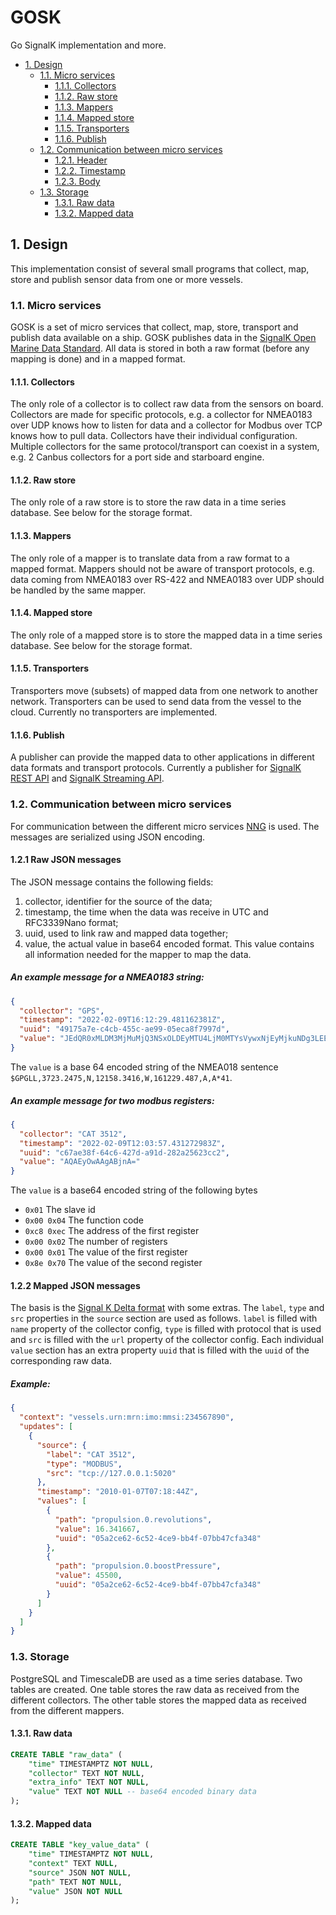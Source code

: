 # GOSK <!-- omit in toc -->

Go SignalK implementation and more.

- [1. Design](#1-design)
  - [1.1. Micro services](#11-micro-services)
    - [1.1.1. Collectors](#111-collectors)
    - [1.1.2. Raw store](#112-raw-store)
    - [1.1.3. Mappers](#113-mappers)
    - [1.1.4. Mapped store](#114-mapped-store)
    - [1.1.5. Transporters](#115-transporters)
    - [1.1.6. Publish](#116-publish)
  - [1.2. Communication between micro services](#12-communication-between-micro-services)
    - [1.2.1. Header](#121-header)
    - [1.2.2. Timestamp](#122-timestamp)
    - [1.2.3. Body](#123-body)
  - [1.3. Storage](#13-storage)
    - [1.3.1. Raw data](#131-raw-data)
    - [1.3.2. Mapped data](#132-mapped-data)

## 1. Design

This implementation consist of several small programs that collect, map, store and publish sensor data from one or more vessels.

### 1.1. Micro services

GOSK is a set of micro services that collect, map, store, transport and publish data available on a ship. GOSK publishes data in the [SignalK Open Marine Data Standard](https://signalk.org/). All data is stored in both a raw format (before any mapping is done) and in a mapped format.

#### 1.1.1. Collectors

The only role of a collector is to collect raw data from the sensors on board. Collectors are made for specific protocols, e.g. a collector for NMEA0183 over UDP knows how to listen for data and a collector for Modbus over TCP knows how to pull data. Collectors have their individual configuration. Multiple collectors for the same protocol/transport can coexist in a system, e.g. 2 Canbus collectors for a port side and starboard engine.

#### 1.1.2. Raw store

The only role of a raw store is to store the raw data in a time series database. See below for the storage format.

#### 1.1.3. Mappers

The only role of a mapper is to translate data from a raw format to a mapped format. Mappers should not be aware of transport protocols, e.g. data coming from NMEA0183 over RS-422 and NMEA0183 over UDP should be handled by the same mapper.

#### 1.1.4. Mapped store

The only role of a mapped store is to store the mapped data in a time series database. See below for the storage format.

#### 1.1.5. Transporters

Transporters move (subsets) of mapped data from one network to another network. Transporters can be used to send data from the vessel to the cloud. Currently no transporters are implemented.

#### 1.1.6. Publish

A publisher can provide the mapped data to other applications in different data formats and transport protocols. Currently a publisher for [SignalK REST API](https://signalk.org/specification/1.4.0/doc/rest_api.html) and [SignalK Streaming API](https://signalk.org/specification/1.4.0/doc/streaming_api.html).

### 1.2. Communication between micro services

For communication between the different micro services [NNG](https://nng.nanomsg.org/) is used. The messages are serialized using JSON encoding.

#### 1.2.1 Raw JSON messages

The JSON message contains the following fields:

1. collector, identifier for the source of the data;
1. timestamp, the time when the data was receive in UTC and RFC3339Nano format;
1. uuid, used to link raw and mapped data together;
1. value, the actual value in base64 encoded format. This value contains all information needed for the mapper to map the data.

##### An example message for a NMEA0183 string:

```json
{
  "collector": "GPS",
  "timestamp": "2022-02-09T16:12:29.481162381Z",
  "uuid": "49175a7e-c4cb-455c-ae99-05eca8f7997d",
  "value": "JEdQR0xMLDM3MjMuMjQ3NSxOLDEyMTU4LjM0MTYsVywxNjEyMjkuNDg3LEEsQSo0MQ=="
}
```

The `value` is a base 64 encoded string of the NMEA018 sentence `$GPGLL,3723.2475,N,12158.3416,W,161229.487,A,A*41`.

##### An example message for two modbus registers:

```json
{
  "collector": "CAT 3512",
  "timestamp": "2022-02-09T12:03:57.431272983Z",
  "uuid": "c67ae38f-64c6-427d-a91d-282a25623cc2",
  "value": "AQAEyOwAAgABjnA="
}
```

The `value` is a base64 encoded string of the following bytes

- `0x01` The slave id
- `0x00 0x04` The function code
- `0xc8 0xec` The address of the first register
- `0x00 0x02` The number of registers
- `0x00 0x01` The value of the first register
- `0x8e 0x70` The value of the second register

#### 1.2.2 Mapped JSON messages

The basis is the [Signal K Delta format](https://signalk.org/specification/1.5.0/doc/data_model.html#delta-format) with some extras. The `label`, `type` and `src` properties in the `source` section are used as follows. `label` is filled with `name` property of the collector config, `type` is filled with protocol that is used and `src` is filled with the `url` property of the collector config. Each individual `value` section has an extra property `uuid` that is filled with the `uuid` of the corresponding raw data.

##### Example:

```json
{
  "context": "vessels.urn:mrn:imo:mmsi:234567890",
  "updates": [
    {
      "source": {
        "label": "CAT 3512",
        "type": "MODBUS",
        "src": "tcp://127.0.0.1:5020"
      },
      "timestamp": "2010-01-07T07:18:44Z",
      "values": [
        {
          "path": "propulsion.0.revolutions",
          "value": 16.341667,
          "uuid": "05a2ce62-6c52-4ce9-bb4f-07bb47cfa348"
        },
        {
          "path": "propulsion.0.boostPressure",
          "value": 45500,
          "uuid": "05a2ce62-6c52-4ce9-bb4f-07bb47cfa348"
        }
      ]
    }
  ]
}
```

### 1.3. Storage

PostgreSQL and TimescaleDB are used as a time series database. Two tables are created. One table stores the raw data as received from the different collectors. The other table stores the mapped data as received from the different mappers.

#### 1.3.1. Raw data

```sql
CREATE TABLE "raw_data" (
    "time" TIMESTAMPTZ NOT NULL,
    "collector" TEXT NOT NULL,
    "extra_info" TEXT NOT NULL,
    "value" TEXT NOT NULL -- base64 encoded binary data
);
```

#### 1.3.2. Mapped data

```sql
CREATE TABLE "key_value_data" (
    "time" TIMESTAMPTZ NOT NULL,
    "context" TEXT NULL,
    "source" JSON NOT NULL,
    "path" TEXT NOT NULL,
    "value" JSON NOT NULL
);
```
